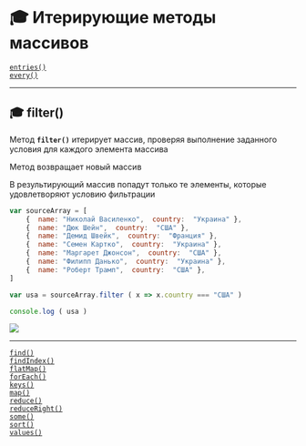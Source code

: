 # :mortar_board: Итерирующие методы массивов

[`entries()`](Array.prototype.entries)<br/>
[`every()`](Array.prototype.every)<br/>
***
## :mortar_board: filter()
Метод **`filter()`** итерирует массив, проверяя выполнение заданного условия для каждого элемента массива

Метод возвращает новый массив

В результирующий массив попадут только те элементы, которые удовлетворяют условию фильтрации
```javascript
var sourceArray = [
    {  name: "Николай Василенко",  country:  "Украина" },
    {  name: "Дюк Шейн",  country:  "США" },
    {  name: "Демид Швейк",  country:  "Франция" },
    {  name: "Семен Картко",  country:  "Украина" },
    {  name: "Маргарет Джонсон",  country:  "США" },
    {  name: "Филипп Данько",  country:  "Украина" },
    {  name: "Роберт Трамп",  country:  "США" },
]

var usa = sourceArray.filter ( x => x.country === "США" )

console.log ( usa )
```
![](https://lh4.googleusercontent.com/dPJ7fo_MpTFLila8yzWxmVCTxW6QRyd44lWhg_fGoAGeg1JTCj4Ni-zfy63rKdodIK017yyAqgSrDeao_QZW4vhCY44EjO7ltOGjoGU0BaR3QlRXv6VmByUKw_HyE4SilpWEaAouNcOPwrs)
***
[`find()`](Array.prototype.find)<br/>
[`findIndex()`](Array.prototype.findIndex)<br/>
[`flatMap()`](Array.prototype.flatMap)<br/>
[`forEach()`](Array.prototype.forEach)<br/>
[`keys()`](Array.prototype.keys)<br/>
[`map()`](Array.prototype.map)<br/>
[`reduce()`](Array.prototype.reduce)<br/>
[`reduceRight()`](Array.prototype.reduceRight)<br/>
[`some()`](Array.prototype.some)<br/>
[`sort()`](Array.prototype.sort)<br/>
[`values()`](Array.prototype.values)<br/>
